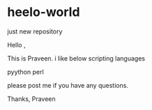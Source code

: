 # heelo-world
just new repository

Hello ,

This is Praveen. i like below scripting languages

pyython
perl

please post me if you have any questions.

Thanks,
Praveen
